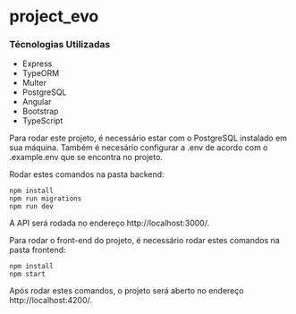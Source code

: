# project_evo


### Técnologias Utilizadas
- Express
- TypeORM
- Multer
- PostgreSQL
- Angular
- Bootstrap
- TypeScript

Para rodar este projeto, é necessário estar com o PostgreSQL instalado em sua máquina.
Também é necesário configurar a .env de acordo com o .example.env que se encontra no projeto.

Rodar estes comandos na pasta backend:

    npm install
    npm run migrations
    npm run dev

A API será rodada no endereço http://localhost:3000/.

Para rodar o front-end do projeto, é necessário rodar estes comandos na pasta frontend:

    npm install
    npm start 
    
Após rodar estes comandos, o projeto será aberto no endereço http://localhost:4200/.
